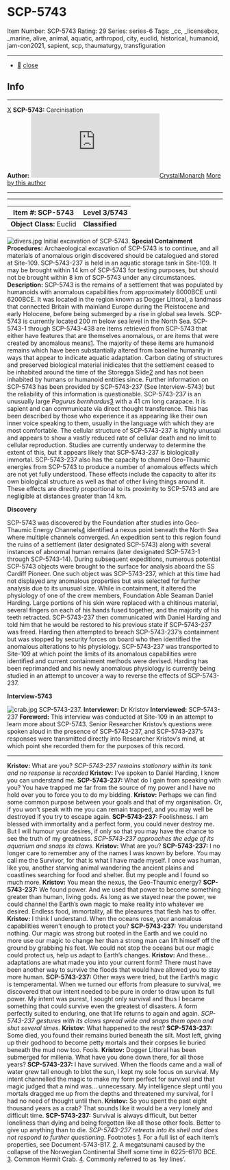 # SCP-5743
Item Number: SCP-5743
Rating: 29
Series: series-6
Tags: _cc, _licensebox, _marine, alive, animal, aquatic, arthropod, city, euclid, historical, humanoid, jam-con2021, sapient, scp, thaumaturgy, transfiguration

---

  * [](javascript:;)
[close](javascript:;)
## Info
* * *
[X](javascript:;)
**SCP-5743:** Carcinisation  
**Author:** [![CrystalMonarch](https://www.wikidot.com/avatar.php?userid=2951031&amp;size=small&amp;timestamp=1744362804)](http://www.wikidot.com/user:info/crystalmonarch)[CrystalMonarch](http://www.wikidot.com/user:info/crystalmonarch)
[More by this author](http://scp-wiki.wikidot.com/crystalmonarch-s-author-page)
* * *

* * *
**Item #:** SCP-5743 | **Level 3/5743**  
---|---  
**Object Class:** Euclid | **Classified**  
![divers.jpg](https://scp-wiki.wdfiles.com/local--files/scp-5743/divers.jpg)
Initial excavation of SCP-5743.
**Special Containment Procedures:** Archaeological excavation of SCP-5743 is to continue, and all materials of anomalous origin discovered should be catalogued and stored at Site-109.
SCP-5743-237 is held in an aquatic storage tank in Site-109. It may be brought within 14 km of SCP-5743 for testing purposes, but should not be brought within 8 km of SCP-5743 under any circumstances.
**Description:** SCP-5743 is the remains of a settlement that was populated by humanoids with anomalous capabilities from approximately 8000BCE until 6200BCE. It was located in the region known as Dogger Littoral, a landmass that connected Britain with mainland Europe during the Pleistocene and early Holocene, before being submerged by a rise in global sea levels. SCP-5743 is currently located 200 m below sea level in the North Sea.
SCP-5743-1 through SCP-5743-438 are items retrieved from SCP-5743 that either have features that are themselves anomalous, or are items that were created by anomalous means[1](javascript:;). The majority of these items are humanoid remains which have been substantially altered from baseline humanity in ways that appear to indicate aquatic adaptation.
Carbon dating of structures and preserved biological material inidicates that the settlement ceased to be inhabited around the time of the Storegga Slide[2](javascript:;) and has not been inhabited by humans or humanoid entities since. Further information on SCP-5743 has been provided by SCP-5743-237 (See Interview-5743) but the reliability of this information is questionable.
SCP-5743-237 is an unusually large _Pagurus bernhardus_[3](javascript:;) with a 41 cm long carapace. It is sapient and can communicate via direct thought transference. This has been described by those who experience it as appearing like their own inner voice speaking to them, usually in the language with which they are most comfortable.
The cellular structure of SCP-5743-237 is highly unusual and appears to show a vastly reduced rate of cellular death and no limit to cellular reproduction. Studies are currently underway to determine the extent of this, but it appears likely that SCP-5743-237 is biologically immortal.
SCP-5743-237 also has the capacity to channel Geo-Thaumic energies from SCP-5743 to produce a number of anomalous effects which are not yet fully understood. These effects include the capacity to alter its own biological structure as well as that of other living things around it. These effects are directly proportional to its proximity to SCP-5743 and are negligible at distances greater than 14 km.  
  
  
  

**Discovery**
  
  
SCP-5743 was discovered by the Foundation after studies into Geo-Thaumic Energy Channels[4](javascript:;) identified a nexus point beneath the North Sea where multiple channels converged. An expedition sent to this region found the ruins of a settlement (later designated SCP-5743) along with several instances of abnormal human remains (later designated SCP-5743-1 through SCP-5743-14). 
During subsequent expeditions, numerous potential SCP-5743 objects were brought to the surface for analysis aboard the SS Cardiff Pioneer. One such object was SCP-5743-237, which at this time had not displayed any anomalous properties but was selected for further analysis due to its unusual size. While in containment, it altered the physiology of one of the crew members, Foundation Able Seaman Daniel Harding. Large portions of his skin were replaced with a chitinous material, several fingers on each of his hands fused together, and the majority of his teeth retracted.
SCP-5743-237 then communicated with Daniel Harding and told him that he would be restored to his previous state if SCP-5743-237 was freed. Harding then attempted to breach SCP-5743-237’s containment but was stopped by security forces on board who then identified the anomalous alterations to his physiology. SCP-5743-237 was transported to Site-109 at which point the limits of its anomalous capabilities were identified and current containment methods were devised. Harding has been reprimanded and his newly anomalous physiology is currently being studied in an attempt to uncover a way to reverse the effects of SCP-5743-237.  
  
  
  

**Interview-5743**
  

![crab.jpg](https://scp-wiki.wdfiles.com/local--files/scp-5743/crab.jpg)
SCP-5743-237.
**Interviewer:** Dr Kristov
**Interviewed:** SCP-5743-237
**Foreword:** This interview was conducted at Site-109 in an attempt to learn more about SCP-5743. Senior Researcher Kristov’s questions were spoken aloud in the presence of SCP-5743-237, and SCP-5743-237’s responses were transmitted directly into Researcher Kristov’s mind, at which point she recorded them for the purposes of this record.
* * *
**Kristov:** What are you?
_SCP-5743-237 remains stationary within its tank and no response is recorded_
**Kristov:** I’ve spoken to Daniel Harding, I know you can understand me.
**SCP-5743-237:** What do I gain from speaking with you? You have trapped me far from the source of my power and I have no hold over you to force you to do my bidding.
**Kristov:** Perhaps we can find some common purpose between your goals and that of my organisation. Or, if you won’t speak with me you can remain trapped, and you may well be destroyed if you try to escape again.
**SCP-5743-237:** Foolishness. I am blessed with immortality and a perfect form, you could never destroy me. But I will humour your desires, if only so that you may have the chance to see the truth of my greatness.
_SCP-5743-237 approaches the edge of its aquarium and snaps its claws._
**Kristov:** What are you?
**SCP-5743-237:** I no longer care to remember any of the names I was known by before. You may call me the Survivor, for that is what I have made myself. I once was human, like you, another starving animal wandering the ancient plains and coastlines searching for food and shelter. But my people and I found so much more.
**Kristov:** You mean the nexus, the Geo-Thaumic energy?
**SCP-5743-237:** We found power. And we used that power to become something greater than human, living gods. As long as we stayed near the power, we could channel the Earth’s own magic to make reality into whatever we desired. Endless food, immortality, all the pleasures that flesh has to offer.
**Kristov:** I think I understand. When the oceans rose, your anomalous capabilities weren’t enough to protect you?
**SCP-5743-237:** You understand nothing. Our magic was strong but rooted in the Earth and we could no more use our magic to change her than a strong man can lift himself off the ground by grabbing his feet. We could not stop the oceans but our magic could protect us, help us adapt to Earth’s changes.
**Kristov:** And these… adaptations are what made you into your current form? There must have been another way to survive the floods that would have allowed you to stay more human.
**SCP-5743-237:** Other ways were tried, but the Earth’s magic is temperamental. When we turned our efforts from pleasure to survival, we discovered that our intent needed to be pure in order to draw upon its full power. My intent was purest, I sought only survival and thus I became something that could survive even the greatest of disasters. A form perfectly suited to enduring, one that life returns to again and again.
_SCP-5743-237 gestures with its claws spread wide and snaps them open and shut several times._
**Kristov:** What happened to the rest?
**SCP-5743-237:** Some died, you found their remains buried beneath the silt. Most left, giving up their godhood to become petty mortals and their corpses lie buried beneath the mud now too. Fools.
**Kristov:** Dogger Littoral has been submerged for millenia. What have you done down there, for all those years?
**SCP-5743-237:** I have survived. When the floods came and a wall of water grew tall enough to blot the sun, I kept my sole focus on survival. My intent channelled the magic to make my form perfect for survival and that magic judged that a mind was… unnecessary. My intelligence slept until you mortals dragged me up from the depths and threatened my survival, for I had no need of thought until then.
**Kristov:** So you spent the past eight thousand years as a crab? That sounds like it would be a very lonely and difficult time.
**SCP-5743-237:** Survival is always difficult, but better loneliness than dying and being forgotten like all those other fools. Better to give up anything than to die.
_SCP-5743-237 retreats into its shell and does not respond to further questioning._
<END LOG>
Footnotes
[1](javascript:;). For a full list of each item’s properties, see Document-5743-B17.
[2](javascript:;). A megatsunami caused by the collapse of the Norwegian Continental Shelf some time in 6225–6170 BCE.
[3](javascript:;). Common Hermit Crab.
[4](javascript:;). Commonly referred to as ‘ley lines’.